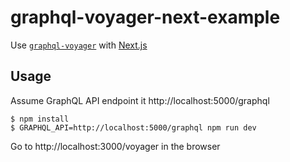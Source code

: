 # graphql-voyager-next-example

Use [`graphql-voyager`](https://github.com/APIs-guru/graphql-voyager) with [Next.js](https://github.com/zeit/next.js)

## Usage

Assume GraphQL API endpoint it http://localhost:5000/graphql

```
$ npm install
$ GRAPHQL_API=http://localhost:5000/graphql npm run dev
```

Go to http://localhost:3000/voyager in the browser
